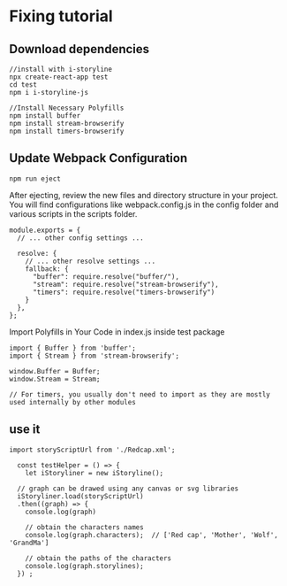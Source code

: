 # Fixing tutorial


## Download dependencies
```
//install with i-storyline
npx create-react-app test
cd test
npm i i-storyline-js

//Install Necessary Polyfills
npm install buffer
npm install stream-browserify
npm install timers-browserify
```

## Update Webpack Configuration
```
npm run eject
```
After ejecting, review the new files and directory structure in your project. You will find configurations like webpack.config.js in the config folder and various scripts in the scripts folder.
```
module.exports = {
  // ... other config settings ...

  resolve: {
    // ... other resolve settings ...
    fallback: {
      "buffer": require.resolve("buffer/"),
      "stream": require.resolve("stream-browserify"),
      "timers": require.resolve("timers-browserify")
    }
  },
};
```
Import Polyfills in Your Code in index.js inside test package
```
import { Buffer } from 'buffer';
import { Stream } from 'stream-browserify';

window.Buffer = Buffer;
window.Stream = Stream;

// For timers, you usually don't need to import as they are mostly used internally by other modules

```


## use it
```
import storyScriptUrl from './Redcap.xml';

  const testHelper = () => {
    let iStoryliner = new iStoryline();

  // graph can be drawed using any canvas or svg libraries
  iStoryliner.load(storyScriptUrl)
  .then((graph) => {
    console.log(graph)

    // obtain the characters names
    console.log(graph.characters);  // ['Red cap', 'Mother', 'Wolf', 'GrandMa']
  
    // obtain the paths of the characters
    console.log(graph.storylines);
  }) ;
```